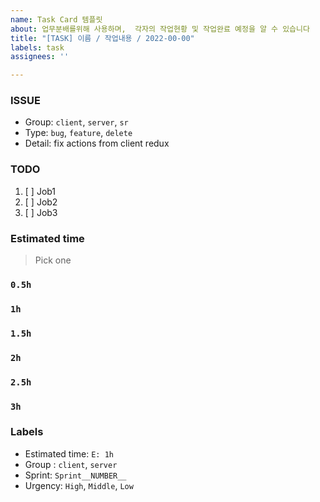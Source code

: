 ```yaml
---
name: Task Card 템플릿
about: 업무분배를위해 사용하며,  각자의 작업현황 및 작업완료 예정을 알 수 있습니다
title: "[TASK] 이름 / 작업내용 / 2022-00-00"
labels: task
assignees: ''

---
```


### ISSUE
- Group:  `client`, `server`, `sr`
- Type: `bug`, `feature`, `delete`
- Detail: fix actions from client redux

### TODO
1. [ ] Job1
2. [ ] Job2
3. [ ] Job3

### Estimated time
> Pick one
### `0.5h`
### `1h`
### `1.5h`
### `2h`
### `2.5h`
### `3h`

### Labels
- Estimated time: `E: 1h`
- Group : `client`, `server`
- Sprint: `Sprint__NUMBER__`
- Urgency: `High`, `Middle`, `Low`
